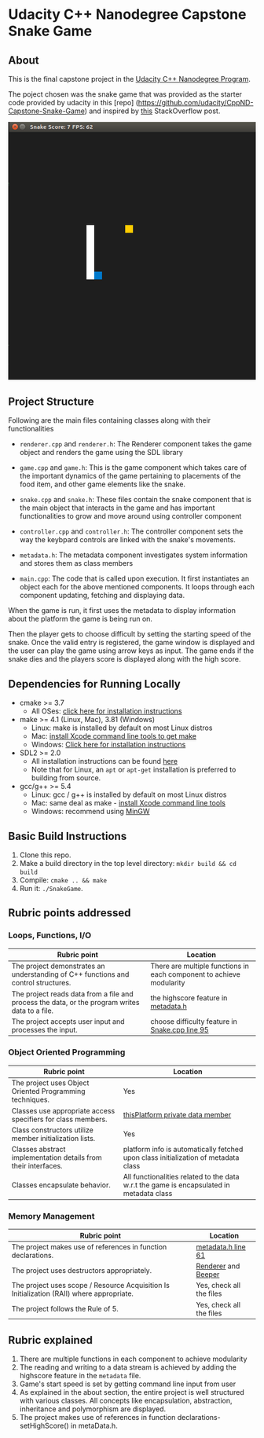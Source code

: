 # Udacity C++ Nanodegree Capstone Snake Game

## About

This is the final capstone project in the [Udacity C++ Nanodegree Program](https://www.udacity.com/course/c-plus-plus-nanodegree--nd213). 

The poject chosen was the snake game that was provided as the starter code provided by udacity in this [repo] (https://github.com/udacity/CppND-Capstone-Snake-Game) and inspired by [this](https://codereview.stackexchange.com/questions/212296/snake-game-in-c-with-sdl) StackOverflow post.

<img src="snake_game.gif"/>

## Project Structure
Following are the main files containing classes along with their functionalities

- `renderer.cpp` and `renderer.h`: The Renderer component takes the game object and renders the game using the SDL library

- `game.cpp` and `game.h`: This is the game component which takes care of the important dynamics of the game pertaining to placements of the food item, and other game elements like the snake.

- `snake.cpp` and `snake.h`: These files contain the snake component that is the main object that interacts in the game and has important functionalities to grow and move around using controller component

- `controller.cpp` and `controller.h`: The controller component sets the way the keybpard controls are linked with the snake's movements.

- `metadata.h`: The metadata component investigates system information and stores them as class members

- `main.cpp`: The code that is called upon execution. It first instantiates an object each for the above mentioned components. It loops through each component updating, fetching and displaying data.

When the game is run, it first uses the metadata to display information about the platform the game is being run on.

Then the player gets to choose difficult by setting the starting speed of the snake. Once the valid entry is registered, the game window is displayed and the user can play the game using arrow keys as input. The game ends if the snake dies and the players score is displayed along with the high score.

## Dependencies for Running Locally
* cmake >= 3.7
  * All OSes: [click here for installation instructions](https://cmake.org/install/)
* make >= 4.1 (Linux, Mac), 3.81 (Windows)
  * Linux: make is installed by default on most Linux distros
  * Mac: [install Xcode command line tools to get make](https://developer.apple.com/xcode/features/)
  * Windows: [Click here for installation instructions](http://gnuwin32.sourceforge.net/packages/make.htm)
* SDL2 >= 2.0
  * All installation instructions can be found [here](https://wiki.libsdl.org/Installation)
  * Note that for Linux, an `apt` or `apt-get` installation is preferred to building from source.
* gcc/g++ >= 5.4
  * Linux: gcc / g++ is installed by default on most Linux distros
  * Mac: same deal as make - [install Xcode command line tools](https://developer.apple.com/xcode/features/)
  * Windows: recommend using [MinGW](http://www.mingw.org/)

## Basic Build Instructions

1. Clone this repo.
2. Make a build directory in the top level directory: `mkdir build && cd build`
3. Compile: `cmake .. && make`
4. Run it: `./SnakeGame`.

## Rubric points addressed
### Loops, Functions, I/O
| Rubric point  | Location |
| ------------- | ------------- |
| The project demonstrates an understanding of C++ functions and control structures.  |   There are multiple functions in each component to achieve modularity
| The project reads data from a file and process the data, or the program writes data to a file.  | the highscore feature in [metadata.h](https://github.com/pranavbajoria93/Udacity-CppND-Capstone-Snake-Game/blob/c380204dc0b492070db858c416957c7980ac0bbd/src/metadata.h#L36)
The project accepts user input and processes the input.  |  choose difficulty feature in [Snake.cpp line 95](https://github.com/pranavbajoria93/Udacity-CppND-Capstone-Snake-Game/blob/c380204dc0b492070db858c416957c7980ac0bbd/src/snake.cpp#L95)

### Object Oriented Programming
| Rubric point  | Location |
| ------------- | ------------- |
| The project uses Object Oriented Programming techniques.  |   Yes
Classes use appropriate access specifiers for class members. | [thisPlatform private data member](https://github.com/pranavbajoria93/Udacity-CppND-Capstone-Snake-Game/blob/c380204dc0b492070db858c416957c7980ac0bbd/src/metadata.h#L30)
Class constructors utilize member initialization lists. | Yes
Classes abstract implementation details from their interfaces. | platform info is automatically fetched upon class initialization of metadata class
Classes encapsulate behavior. | All functionalities related to the data w.r.t the game is encapsulated in metadata class

### Memory Management
| Rubric point  | Location |
| ------------- | ------------- |
| The project makes use of references in function declarations.  |   [metadata.h line 61](https://github.com/pranavbajoria93/Udacity-CppND-Capstone-Snake-Game/blob/c380204dc0b492070db858c416957c7980ac0bbd/src/metadata.h#L61)
The project uses destructors appropriately. | [Renderer](src/Renderer.cpp) and [Beeper](src/Beeper.cpp)
The project uses scope / Resource Acquisition Is Initialization (RAII) where appropriate. | Yes, check all the files
The project follows the Rule of 5. | Yes, check all the files


## Rubric explained

1. There are multiple functions in each component to achieve modularity
2. The reading and writing to a data stream is achieved by adding the highscore feature in the `metadata` file.
3. Game's start speed is set by getting command line input from user
4. As explained in the about section, the entire project is well structured with various classes. All concepts like encapsulation, abstraction, inheritance and polymorphism are displayed.
5. The project makes use of references in function declarations- setHighScore() in metaData.h.
